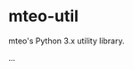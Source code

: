# mteo-util

mteo's Python 3.x utility library.

...

<!--
vim: ts=2 sw=2 tw=100 et fdm=marker :
-->
